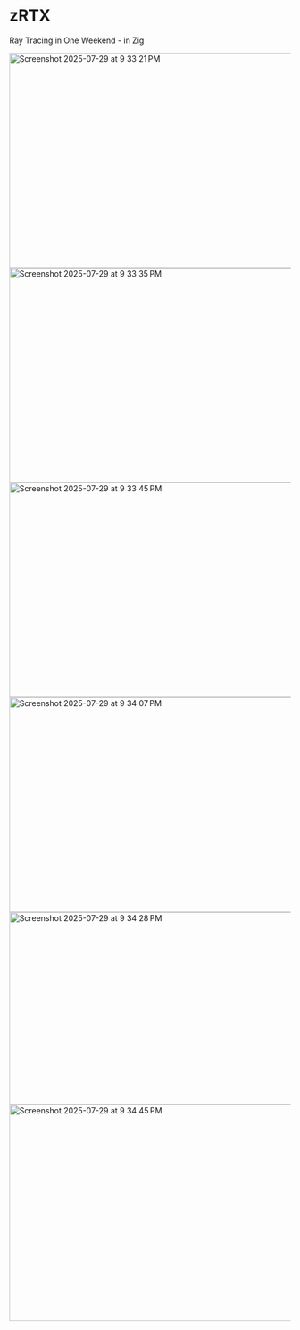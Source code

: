 # zRTX
Ray Tracing in One Weekend - in Zig

<img width="689" height="384" alt="Screenshot 2025-07-29 at 9 33 21 PM" src="https://github.com/user-attachments/assets/1015a71f-cd93-43e3-9ba3-b451a02164d8" />

<img width="689" height="384" alt="Screenshot 2025-07-29 at 9 33 35 PM" src="https://github.com/user-attachments/assets/621844c3-8142-4fa1-bb11-3ff946648d93" />

<img width="689" height="384" alt="Screenshot 2025-07-29 at 9 33 45 PM" src="https://github.com/user-attachments/assets/754dfc20-0b33-477f-ad7a-40b19de3d4b7" />

<img width="689" height="384" alt="Screenshot 2025-07-29 at 9 34 07 PM" src="https://github.com/user-attachments/assets/0729166e-7157-4981-b9ee-cf78a334609d" />

<img width="689" height="344" alt="Screenshot 2025-07-29 at 9 34 28 PM" src="https://github.com/user-attachments/assets/c2228dfe-6208-4fb9-85ea-580f773922b4" />

<img width="689" height="387" alt="Screenshot 2025-07-29 at 9 34 45 PM" src="https://github.com/user-attachments/assets/c6745829-5f39-44b3-9685-0f09f2c9915f" />
